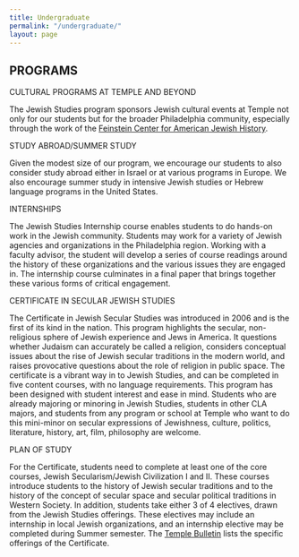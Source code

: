 ```yaml
---
title: Undergraduate
permalink: "/undergraduate/"
layout: page
---
```


## PROGRAMS

CULTURAL PROGRAMS AT TEMPLE AND BEYOND

The Jewish Studies program sponsors Jewish cultural events at Temple not only for our students but for the broader Philadelphia community, especially through the work of the [Feinstein Center for American Jewish History](http://www.cla.temple.edu/feinsteincenter/). 

STUDY ABROAD/SUMMER STUDY

Given the modest size of our program, we encourage our students to also consider study abroad either in Israel or at various programs in Europe. We also encourage summer study in intensive Jewish studies or Hebrew language programs in the United States.

INTERNSHIPS

The Jewish Studies Internship course enables students to do hands-on work in the Jewish community. Students may work for a variety of Jewish agencies and organizations in the Philadelphia region. Working with a faculty advisor, the student will develop a series of course readings around the history of these organizations and the various issues they are engaged in. The internship course culminates in a final paper that brings together these various forms of critical engagement.

CERTIFICATE IN SECULAR JEWISH STUDIES

The Certificate in Jewish Secular Studies was introduced in 2006 and is the first of its kind in the nation. This program highlights the secular, non-religious sphere of Jewish experience and Jews in America. It questions whether Judaism can accurately be called a religion, considers conceptual issues about the rise of Jewish secular traditions in the modern world, and raises provocative questions about the role of religion in public space. The certificate is a vibrant way in to Jewish Studies, and can be completed in five content courses, with no language requirements. This program has been designed with student interest and ease in mind. Students who are already majoring or minoring in Jewish Studies, students in other CLA majors, and students from any program or school at Temple who want to do this mini-minor on secular expressions of Jewishness, culture, politics, literature, history, art, film, philosophy are welcome.

PLAN OF STUDY

For the Certificate, students need to complete at least one of the core courses, Jewish Secularism/Jewish Civilization I and II. These courses introduce students to the history of Jewish secular traditions and to the history of the concept of secular space and secular political traditions in Western Society. In addition, students take either 3 of 4 electives, drawn from the Jewish Studies offerings. These electives may include an internship in local Jewish organizations, and an internship elective may be completed during Summer semester. The [Temple Bulletin](http://bulletin.temple.edu/undergraduate/liberal-arts/jewish-studies/) lists the specific offerings of the Certificate. 
